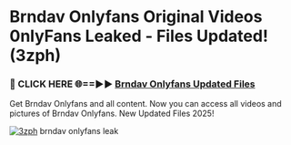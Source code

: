 # Brndav Onlyfans Original Videos 0nlyFans Leaked - Files Updated! (3zph)

<h3>🔴 CLICK HERE 🌐==►► <a href="https://tinyurl.com/4seja8ks" rel="nofollow">Brndav Onlyfans Updated Files</a></h3>

Get Brndav Onlyfans and all content. Now you can access all videos and pictures of Brndav Onlyfans. New Updated Files 2025!

[![3zph](https://i.imgur.com/EWjZXRe.gif)](https://tinyurl.com/4seja8ks)
brndav onlyfans leak